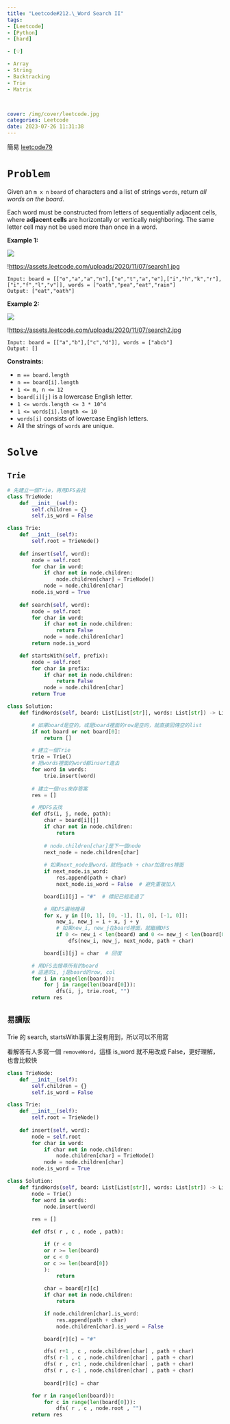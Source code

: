 ```yaml
---
title: "Leetcode#212.\_Word Search II"
tags:
- [Leetcode]
- [Python]
- [hard]

- [💡]

- Array
- String
- Backtracking
- Trie
- Matrix



cover: /img/cover/leetcode.jpg
categories: Leetcode
date: 2023-07-26 11:31:38
---
```


簡易
[leetcode79](../Leetcode-79-Word-Search)


# `Problem`

Given an `m x n` `board` of characters and a list of strings `words`, return *all words on the board*.

Each word must be constructed from letters of sequentially adjacent cells, where **adjacent cells** are horizontally or vertically neighboring. The same letter cell may not be used more than once in a word.

**Example 1:**

![](https://assets.leetcode.com/uploads/2020/11/07/search1.jpg)

!https://assets.leetcode.com/uploads/2020/11/07/search1.jpg

```
Input: board = [["o","a","a","n"],["e","t","a","e"],["i","h","k","r"],["i","f","l","v"]], words = ["oath","pea","eat","rain"]
Output: ["eat","oath"]

```

**Example 2:**

![](https://assets.leetcode.com/uploads/2020/11/07/search2.jpg)

!https://assets.leetcode.com/uploads/2020/11/07/search2.jpg

```
Input: board = [["a","b"],["c","d"]], words = ["abcb"]
Output: []

```

**Constraints:**

- `m == board.length`
- `n == board[i].length`
- `1 <= m, n <= 12`
- `board[i][j]` is a lowercase English letter.
- `1 <= words.length <= 3 * 10^4`
- `1 <= words[i].length <= 10`
- `words[i]` consists of lowercase English letters.
- All the strings of `words` are unique.

# `Solve`

## **`Trie`**

```python
# 先建立一個Trie，再用DFS去找
class TrieNode:
    def __init__(self):
        self.children = {}
        self.is_word = False

class Trie:
    def __init__(self):
        self.root = TrieNode()
    
    def insert(self, word):
        node = self.root
        for char in word:
            if char not in node.children:
                node.children[char] = TrieNode()
            node = node.children[char]
        node.is_word = True
    
    def search(self, word):
        node = self.root
        for char in word:
            if char not in node.children:
                return False
            node = node.children[char]
        return node.is_word

    def startsWith(self, prefix):
        node = self.root
        for char in prefix:
            if char not in node.children:
                return False
            node = node.children[char]
        return True

class Solution:
    def findWords(self, board: List[List[str]], words: List[str]) -> List[str]:

        # 如果board是空的，或是board裡面的row是空的，就直接回傳空的list
        if not board or not board[0]:
            return []

        # 建立一個Trie
        trie = Trie()
        # 把words裡面的word都insert進去
        for word in words:
            trie.insert(word)
        
        # 建立一個res來存答案
        res = []

        # 用DFS去找
        def dfs(i, j, node, path):
            char = board[i][j]
            if char not in node.children:
                return
            
            # node.children[char]是下一個node
            next_node = node.children[char]
            
            # 如果next_node是word，就把path + char加進res裡面
            if next_node.is_word:
                res.append(path + char)
                next_node.is_word = False  # 避免重複加入

            board[i][j] = "#"  # 標記已經走過了

            # 用DFS遍地搜尋
            for x, y in [[0, 1], [0, -1], [1, 0], [-1, 0]]:
                new_i, new_j = i + x, j + y
                # 如果new_i, new_j在board裡面，就繼續DFS
                if 0 <= new_i < len(board) and 0 <= new_j < len(board[0]):
                    dfs(new_i, new_j, next_node, path + char)

            board[i][j] = char  # 回復

        # 用DFS去搜尋所有的board
        # 這邊的i, j是board的row, col
        for i in range(len(board)):
            for j in range(len(board[0])):
                dfs(i, j, trie.root, "")
        return res
```
## **`易讀版`**

Trie 的  search, startsWith事實上沒有用到，所以可以不用寫

看解答有人多寫一個 `removeWord`，這樣 is_word 就不用改成 False，更好理解，也會比較快

```python
class TrieNode:
    def __init__(self):
        self.children = {}
        self.is_word = False

class Trie:
    def __init__(self):
        self.root = TrieNode()
    
    def insert(self, word):
        node = self.root
        for char in word:
            if char not in node.children:
                node.children[char] = TrieNode()
            node = node.children[char]
        node.is_word = True

class Solution:
    def findWords(self, board: List[List[str]], words: List[str]) -> List[str]:
        node = Trie()
        for word in words:
            node.insert(word)
        
        res = []

        def dfs( r , c , node , path):

            if (r < 0 
            or r >= len(board) 
            or c < 0 
            or c >= len(board[0]) 
            ):
                return 

            char = board[r][c]
            if char not in node.children:
                return

            if node.children[char].is_word:
                res.append(path + char)
                node.children[char].is_word = False

            board[r][c] = "#"

            dfs( r+1 , c , node.children[char] , path + char)
            dfs( r-1 , c , node.children[char] , path + char)
            dfs( r , c+1 , node.children[char] , path + char)
            dfs( r , c-1 , node.children[char] , path + char)
            
            board[r][c] = char

        for r in range(len(board)):
            for c in range(len(board[0])):
                dfs( r , c , node.root , "")
        return res
        
```